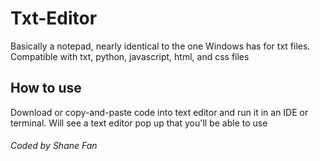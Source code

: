 # Txt-Editor
Basically a notepad, nearly identical to the one Windows has for txt files. Compatible with txt, python, javascript, html, and css files

## How to use
Download or copy-and-paste code into text editor and run it in an IDE or terminal. Will see a text editor pop up that you'll be able to use



###### Coded by Shane Fan
